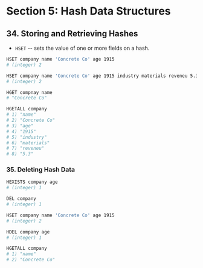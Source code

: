 # Section 5: Hash Data Structures

## 34. Storing and Retrieving Hashes

- `HSET` -- sets the value of one or more fields on a hash.

```sh
HSET company name 'Concrete Co' age 1915
# (integer) 2

HSET company name 'Concrete Co' age 1915 industry materials reveneu 5.3
# (integer) 2

HGET compnay name
# "Concrete Co"

HGETALL company
# 1) "name"
# 2) "Concrete Co"
# 3) "age"
# 4) "1915"
# 5) "industry"
# 6) "materials"
# 7) "reveneu"
# 8) "5.3"
```

### 35. Deleting Hash Data

```sh
HEXISTS company age
# (integer) 1

DEL company
# (integer) 1

HSET company name 'Concrete Co' age 1915
# (integer) 2

HDEL company age
# (integer) 1

HGETALL company
# 1) "name"
# 2) "Concrete Co"
```
